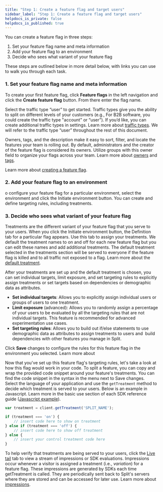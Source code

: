 ```yaml
---
title: "Step 1: Create a feature flag and target users"
sidebar_label: "Step 1: Create a feature flag and target users"
helpdocs_is_private: false
helpdocs_is_published: true
---
```


<p>
  <button hidden style={{borderRadius:'8px', border:'1px', fontFamily:'Courier New', fontWeight:'800', textAlign:'left'}}> help.split.io link: https://help.split.io/hc/en-us/articles/360025334851-Step-2-Create-a-feature-flag-and-target-users <br /> ✘ images still hosted on help.split.io </button>
</p>

You can create a feature flag in three steps:

1. Set your feature flag name and meta information
2. Add your feature flag to an environment
3. Decide who sees what variant of your feature flag

These steps are outlined below in more detail below, with links you can use to walk you through each task.

### 1. Set your feature flag name and meta information

To create your first feature flag, click **Feature flags** in the left navigation and click the **Create feature flag** button. From there enter the flag name.

Select the traffic type “user” to get started. Traffic types give you the ability to split on different levels of your customers (e.g., For B2B software, you could create the traffic type "account" or “user”). If you’d like, you can create additional traffic types in settings. Learn more about [traffic types](https://help.split.io/hc/en-us/articles/360019916311). We will refer to the traffic type “user” throughout the rest of this document.

Owners, tags, and the description make it easy to sort, filter, and locate the features your team is rolling out. By default, administrators and the creator of the feature flag is considered its owners. Utilize groups with this owner field to organize your flags across your team. Learn more about [owners](https://help.split.io/hc/en-us/articles/360020582092) and [tags](https://help.split.io/hc/en-us/articles/360020839151). 

Learn more about [creating a feature flag](https://help.split.io/hc/en-us/articles/360020523792).

### 2. Add your feature flag to an environment

o configure your feature flag for a particular environment, select the environment and click the Initiate environment button. You can create and define targeting rules, including treatments.

### 3. Decide who sees what variant of your feature flag

Treatments are the different variant of your feature flag that you serve to your users. When you click the Initiate environment button, the Definition tab for a particular flag appears. Use this tab to assign your treatments. We default the treatment names to on and off for each new feature flag but you can edit these names and add additional treatments. The default treatment selected in the treatments section will be served to everyone if the feature flag is killed and to all traffic not exposed to a flag. Learn more about the [default treatment](https://help.split.io/hc/en-us/articles/360020527672-Set-the-default-treatment).

After your treatments are set up and the default treatment is chosen, you can set individual targets, limit exposure, and set targeting rules to explicitly assign treatments or set targets based on dependencies or demographic data as attributes.

* **Set individual targets**: Allows you to explicitly assign individual users or groups of users to one treatment.
* **Limit exposure** (advanced): Allows you to randomly assign a percentage of your users to be evaluated by all the targeting rules that are not individual targets. This feature is recommended for advanced experimentation use cases.
* **Set targeting rules**: Allows you to build out if/else statements to use demographic data as attributes to assign treatments to users and  build dependencies with other features you manage in Split.

Click **Save** changes to configure the rules for this feature flag in the environment you selected. Learn more about 

Now that you've set up this feature flag's targeting rules, let's take a look at how this flag would work in your code. To split a feature, you can copy and wrap the provided code snippet around your feature's treatments. You can find the code snippet in the syntax in the menu next to Save changes. Select the language of your application and use the `getTreatment` method to decide which treatment is served to your users. Below is an example in Javascript. Learn more in the basic use section of each SDK reference guide ([Javascript example](https://help.split.io/hc/en-us/articles/360020448791-JavaScript-SDK#basic-use)).

```javascript
var treatment = client.getTreatment('SPLIT_NAME');

if (treatment === 'on') {
    // insert code here to show on treatment
} else if (treatment === 'off') {
    // insert code here to show off treatment
} else {
    // insert your control treatment code here
}
```

To help verify that treatments are being served to your users, click the [Live tail](https://help.split.io/hc/en-us/articles/360044867032) tab to view a stream of impressions or SDK evaluations. Impressions occur whenever a visitor is assigned a treatment (i.e., *variation*) for a feature flag. These impressions are generated by SDKs each time getTreatment is called. They are periodically sent back to Split's servers where they are stored and can be accessed for later use. Learn more about [impressions](https://help.split.io/hc/en-us/articles/360020585192).